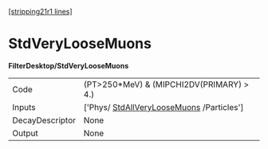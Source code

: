 [[stripping21r1 lines]](./stripping21r1-index)

# StdVeryLooseMuons

**FilterDesktop/StdVeryLooseMuons**

|                 |                                                                                     |
|-----------------|-------------------------------------------------------------------------------------|
| Code            | (PT\>250\*MeV) & (MIPCHI2DV(PRIMARY) \> 4.)                                         |
| Inputs          | ['Phys/ [StdAllVeryLooseMuons](./stripping21r1-stdallveryloosemuons) /Particles'] |
| DecayDescriptor | None                                                                                |
| Output          | None                                                                                |
